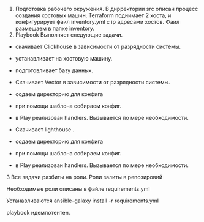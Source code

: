 1. Подготовка рабочего окружения. В дирректории src описан процесс создания хостовых машин. Terraform поднимает 2 хоста, и конфигурирует фаил inventory.yml с ip адресами хостов. Фаил размещаем в папке inventory.
2. Playbook Выполняет следующие задачи.
- скачивает Clickhouse в зависимости от разрядности системы.
- устанавливает на хостовую машину.
- подготовливает базу данных.

- Скачивает Vector в зависимости от разрядности системы.
- содаем директорию для конфига
- при помощи шаблона собираем конфиг.
- в Play реализован handlers. Вызывается по мере необходимости.

- Скачивает lighthouse .
- содаем директорию для конфига
- при помощи шаблона собираем конфиг.
- в Play реализован handlers. Вызывается по мере необходимости.

3 Все звдачи разбиты на роли. Роли залиты в репозировий 

Необходимые роли описаны в файле requirements.yml 

Устанавливаются ansible-galaxy install -r requirements.yml 

playbook идемпотентен.